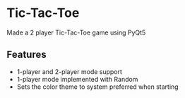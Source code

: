 # Tic-Tac-Toe

Made a 2 player Tic-Tac-Toe game using PyQt5

## Features

* 1-player and 2-player mode support
* 1-player mode implemented with Random
* Sets the color theme to system preferred when starting
